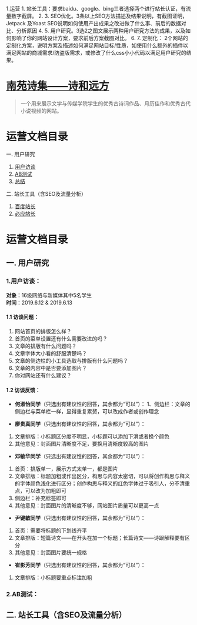 1.运营
1.
站长工具：要求baidu、google、bing三者选择两个进行站长认证，有流量数字截屏。
2.
3.
SEO优化。3条以上SEO方法描述及结果说明，有截图证明，Jetpack 及Yoast SEO说明如何使用产出成果之改进做了什么事、前后的数据对比、分析原因
4.
5.
用户研究。3选2之图文展示两种用户研究方法的成果，以及如何影响了你的网站设计方案，要求前后方案截图对比。
6.
7.
定制化： 2个网站的定制化方案，说明方案及描述如何满足网站目标/性质，如使用什么额外的插件以满足网站的商城需求/防盗版需求，或修改了什么css小小代码以满足用户研究的结果。

# [南苑诗集——诗和远方](https://chenrouyin.me)

 > 一个用来展示文学与传媒学院学生的优秀古诗词作品、月历佳作和优秀古代小说视频的网站。

# 运营文档目录
一. 用户研究
 1. [用户访谈](#011)
 2. [AB测试](#012)
 3. [总结](#013)
 
二. 站长工具（含SEO及流量分析）
 1. [百度站长](#021)
 2. [必应站长](#022)

 # 运营文档目录
## 一. 用户研究
### <a id="011">1.用户访谈：</a>
**对象**：16级网络与新媒体其中5名学生</br>
**时间**：2019.6.12 & 2019.6.13

#### 1.1 访谈问题：
1. 网站首页的排版怎么样？
2. 首页的菜单设置还有什么需要改进的吗？
3. 文章的排版有什么问题吗？
4. 文章字体大小看的舒服清楚吗？
5. 文章的侧边栏的小工具选取与排版有什么问题吗？
6. 文章的内容中是否要添加图片？
7. 你对网站还有什么建议？

#### 1.2 访谈反馈：
- **何淑怡同学**（只选出有建议性的回答，其余都为“可以”）：
1、侧边栏：文章的侧边栏与菜单栏一样，显得重复累赘，可以改成作者或创作理念

- **廖贵真同学**（只选出有建议性的回答，其余都为“可以”）：
1. 文章排版：小标题区分度不明显，小标题可以添加下滑或者换个颜色
2. 其他意见：封面图片清晰度不足，要换用清晰度较高的图片

- **邓敏华同学**（只选出有建议性的回答，其余都为“可以”）：
1. 首页：排版单一，展示方式太单一，都是图片
2. 文章排版：标题加粗或作出区分，构思与内容太密切，可以将创作构思与释义的字体颜色浅化进行区分；创作构思与释义的红色字体过于吸引人，分不清重点，可以改为加粗即可
3. 侧边栏：补充标签即可
4. 其他意见：封面图片的清晰度不够，网站图片质量可以更高一点

- **尹键敏同学**（只选出有建议性的回答，其余都为“可以”）：
1. 首页：需要将标题的下划线齐平
2. 文章排版：短篇诗文——在开头在加一个标题；长篇诗文——诗跟解释要有区分
3. 其他意见：封面图片要统一规格

- **崔影芳同学**（只选出有建议性的回答，其余都为“可以”）：
1. 文章排版：小标题要重点标注加粗

### <a id="012">2.AB测试：</a>



### <a id="013"></a>


## 二. 站长工具（含SEO及流量分析）
